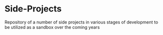 # Side-Projects
Repository of a number of side projects in various stages of development to be utilized as a sandbox over the coming years

